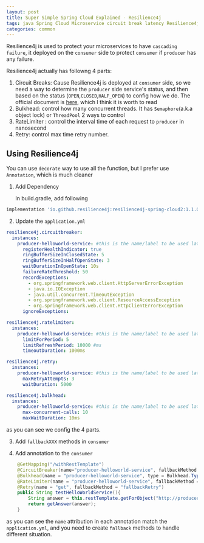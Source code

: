 ```yaml
---
layout: post
title: Super Simple Spring Cloud Explained - Resilience4j 
tags: java Spring Cloud Microservice circuit break latency Resilience4j
categories: common
---
```

Resilience4j is used to protect your microservices to have `cascading failure`, it deployed on the `consumer` side to protect `consumer` if `producer` has any failure.

Resilience4j actually has followng 4 parts:

1. Circuit Breaks: Cause Resilience4j is deployed at `consumer` side, so we need a way to determine the `producer` side service's status, and then based on the status (`OPEN`,`CLOSED`,`HALF_OPEN`) to config how we do. The official document is [here](https://resilience4j.readme.io/docs/circuitbreaker), which I think it is worth to read
2. Bulkhead: control how many concurrent threads. It has `Semaphore`(a.k.a object lock) or `ThreadPool` 2 ways to control
3. RateLimiter : control the interval time of each request to `producer` in nanosecond
4. Retry: control max time retry number.



## Using Resilience4j
You can use `decorate` way to use all the function, but I prefer use `Annotation`, which is much cleaner

1. Add Dependency

    In build.gradle, add following
~~~gradle
implementation 'io.github.resilience4j:resilience4j-spring-cloud2:1.1.0'
~~~

2. Update the `application.yml` 

~~~yaml
resilience4j.circuitbreaker:
  instances:
    producer-helloworld-service: #this is the name/label to be used later
      registerHealthIndicator: true
      ringBufferSizeInClosedState: 5
      ringBufferSizeInHalfOpenState: 3
      waitDurationInOpenState: 10s
      failureRateThreshold: 50
      recordExceptions:
        - org.springframework.web.client.HttpServerErrorException
        - java.io.IOException
        - java.util.concurrent.TimeoutException
        - org.springframework.web.client.ResourceAccessException
        - org.springframework.web.client.HttpClientErrorException
      ignoreExceptions:

resilience4j.ratelimiter:
  instances:
    producer-helloworld-service: #this is the name/label to be used later
      limitForPeriod: 5
      limitRefreshPeriod: 10000 #ms
      timeoutDuration: 1000ms

resilience4j.retry:
  instances:
    producer-helloworld-service: #this is the name/label to be used later
      maxRetryAttempts: 3
      waitDuration: 5000

resilience4j.bulkhead:
  instances:
    producer-helloworld-service: #this is the name/label to be used later
      max-concurrent-calls: 10
      maxWaitDuration: 10ms

~~~

as you can see we config the 4 parts.

3. Add `fallbackXXX` methods in `consumer`

4. Add annotation to the `consumer` 
~~~java
    @GetMapping("/withRestTemplate")
    @CircuitBreaker(name="producer-helloworld-service", fallbackMethod = "fallback")
    @Bulkhead(name = "producer-helloworld-service", type = Bulkhead.Type.SEMAPHORE, fallbackMethod = "fallbackBulkhead")
    @RateLimiter(name = "producer-helloworld-service", fallbackMethod = "fallbackForRatelimit")
    @Retry(name = "get", fallbackMethod = "fallbackRetry")
    public String testHelloWorldService(){
        String answer = this.restTemplate.getForObject("http://producer-helloworld-service/test/greeting", String.class);
        return getAnswer(answer);
    }
~~~

as you can see the `name` attribution in each annotation match the `application.yml`, and you need to create `fallback` methods to handle different situation.
